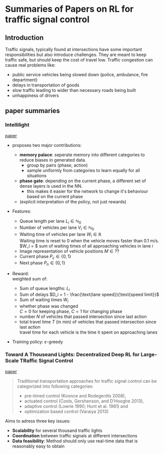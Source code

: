 # Summaries of Papers on RL for traffic signal control

## Introduction
Traffic signals, typically found at intersections have some important responsibilities but also introduce challenges. They are meant to keep traffic safe, but should keep the cost of travel low.
Traffic congestion can cause real problems like:
- public service vehicles being slowed down (police, ambulance, fire department)
- delays in transportation of goods
- slow traffic leading to wider than necessary roads being built
- unhappiness of drivers

## paper summaries
### Intellilight
[paper](https://www.kdd.org/kdd2018/accepted-papers/view/intellilight-a-reinforcement-learning-approach-for-intelligent-traffic-ligh)

- proposes two major contributions:
  - **memory palace**: seperate memory into different categories to reduce biases in generated data.
    - group by pairs (phase, action)
    - sample uniformly from categories to learn equally for all situations
  - **phase gate**: depending on the current phase, a different set of dense layers is used in the NN.
    - this makes it easier for the network to change it's behaviour based on the current phase
  - (explicit interpretation of the policy, not just rewards)

- Features:
  - Queue length per lane $L_i \in \mathbb{N}_0$
  - Number of vehicles per lane $V_i \in \mathbb{N}_0$
  - Waiting time of vehicles per lane $W_i \in \mathbb{R}$  
    Waiting time is reset to 0 when the vehicle moves faster than 0.1 m/s.
    $W_i = $ sum of waiting times of all approaching vehicles in lane $i$
  - Image representation of vehicle positions $M\in ??$
  - Current phase $P_c \in \{0,1\}$
  - Next phase $P_n \in \{0,1\}$

- Reward:  
  weighted sum of:
  - Sum of queue lengths: $L_i$
  - Sum of delays $D_i = 1 - \frac{\text{lane speed}}{\text{speed limit}}$
  - Sum of waiting times $W_i$
  - whether phase was changed  
    $C=0$ for keeping phase, $C=1$ for changing phase
  - number $N$ of vehicles that passed intersection since last action
  - total travel time $T$ (in min) of vehicles that passed intersection since last action  
    travel time for each vehicle is the time it spent on approaching lanes
- Training policy: $\varepsilon$-greedy

### Toward A Thouseand Lights: Decentralized Deep RL for Large-Scale TRaffic Signal Control
[paper](https://chacha-chen.github.io/papers/chacha-AAAI2020.pdf)
> Traditional transportation approaches for traffic signal control can be categorized into following categories:
> - pre-timed control (Koonce and Rodegerdts 2008),
> - actuated control (Cools, Gershenson, and D’Hooghe 2013),
> - adaptive control (Lowrie 1990; Hunt et al. 1981) and
> - optimization based control (Varaiya 2013)

Aims to adress three key issues:
- **Scalability** for several thousand traffic lights
- **Coordination** between traffic signals at different intersections
- **Data feasibility**: Method should only use real-time data that is reasonably easy to obtain